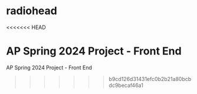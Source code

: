 # radiohead
<<<<<<< HEAD

AP Spring 2024 Project - Front End
=======
AP Spring 2024 Project - Front End
>>>>>>> b9cd126d31431efc0b2b21a80bcbdc9becaf46a1
